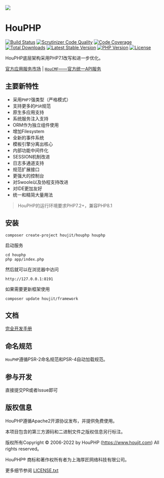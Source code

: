 ![](http://houjit.oss-cn-shanghai.aliyuncs.com/20210326/734b7178010f955fc4ea1a37223d77ca.png)

HouPHP
===============

[![Build Status](https://travis-ci.org/top-think/framework.svg?branch=6.0)](https://travis-ci.org/top-think/framework)
[![Scrutinizer Code Quality](https://scrutinizer-ci.com/g/top-think/framework/badges/quality-score.png?b=6.0)](https://scrutinizer-ci.com/g/top-think/framework/?branch=6.0)
[![Code Coverage](https://scrutinizer-ci.com/g/top-think/framework/badges/coverage.png?b=6.0)](https://scrutinizer-ci.com/g/top-think/framework/?branch=6.0)
[![Total Downloads](https://poser.pugx.org/topthink/framework/downloads)](https://packagist.org/packages/topthink/framework)
[![Latest Stable Version](https://poser.pugx.org/topthink/framework/v/stable)](https://packagist.org/packages/topthink/framework)
[![PHP Version](https://img.shields.io/badge/php-%3E%3D7.1-8892BF.svg)](http://www.php.net/)
[![License](https://poser.pugx.org/topthink/framework/license)](https://packagist.org/packages/topthink/framework)

HouPHP底层架构采用PHP7.1改写和进一步优化。

[官方应用服务市场](https://store.houjit.com) | [`HouCMF`——官方统一API服务](https://docs.topthink.com/think-api/)

## 主要新特性

* 采用`PHP7`强类型（严格模式）
* 支持更多的`PSR`规范
* 原生多应用支持
* 系统服务注入支持
* ORM作为独立组件使用
* 增加Filesystem
* 全新的事件系统
* 模板引擎分离出核心
* 内部功能中间件化
* SESSION机制改进
* 日志多通道支持
* 规范扩展接口
* 更强大的控制台
* 对Swoole以及协程支持改进
* 对IDE更加友好
* 统一和精简大量用法


> HouPHP的运行环境要求PHP7.2+，兼容PHP8.1

## 安装

~~~
composer create-project houjit/houphp houphp
~~~

启动服务

~~~
cd houphp
php app/index.php
~~~

然后就可以在浏览器中访问

~~~
http://127.0.0.1:8191
~~~

如果需要更新框架使用
~~~
composer update houjit/framework
~~~

## 文档

[完全开发手册](https://www.kancloud.cn/manual/thinkphp6_0/content)

## 命名规范

`HouPHP`遵循PSR-2命名规范和PSR-4自动加载规范。

## 参与开发

直接提交PR或者Issue即可

## 版权信息

HouPHP遵循Apache2开源协议发布，并提供免费使用。

本项目包含的第三方源码和二进制文件之版权信息另行标注。

版权所有Copyright © 2006-2022 by HouPHP (https://www.houjit.com) All rights reserved。

HouPHP® 商标和著作权所有者为上海厚匠网络科技有限公司。

更多细节参阅 [LICENSE.txt](LICENSE.txt)
